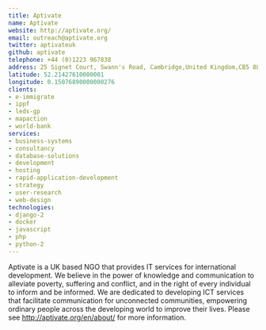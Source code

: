 ```yaml
---
title: Aptivate
name: Aptivate
website: http://aptivate.org/
email: outreach@aptivate.org
twitter: aptivateuk
github: aptivate
telephone: +44 (0)1223 967838
address: 25 Signet Court, Swann's Road, Cambridge,United Kingdom,CB5 8LA
latitude: 52.21427610000001
longitude: 0.15076890000000276
clients:
- e-immigrate
- ippf
- leds-gp
- mapaction
- world-bank
services:
- business-systems
- consultancy
- database-solutions
- development
- hosting
- rapid-application-development
- strategy
- user-research
- web-design
technologies:
- django-2
- docker
- javascript
- php
- python-2
---
```


Aptivate is a UK based NGO that provides IT services for international development. We believe in the power of knowledge and communication to alleviate poverty, suffering and conflict, and in the right of every individual to inform and be informed. We are dedicated to developing ICT services that facilitate communication for unconnected communities, empowering ordinary people across the developing world to improve their lives.
Please see http://aptivate.org/en/about/ for more information.

